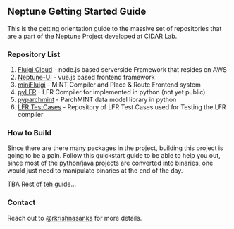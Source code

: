 ## Neptune Getting Started Guide

This is the getting orientation guide to the massive set of repositories that are a part of the Neptune Project developed at CIDAR Lab. 

### Repository List

1. [Fluigi Cloud](https://github.com/CIDARLAB/Fluigi-Cloud) - node.js based serverside Framework that resides on AWS
1. [Neptune-UI](https://github.com/CIDARLAB/Neptune-UI) - vue.js based frontend framework
1. [miniFluigi](https://github.com/CIDARLAB/miniFluigi) - MINT Compiler and Place & Route Frontend system
1. [pyLFR](https://github.com/CIDARLAB/pyLFR) - LFR Compiler for implemented in python (not yet public)
1. [pyparchmint](https://github.com/CIDARLAB/pyparchmint) - ParchMINT data model library in python
1. [LFR TestCases](https://github.com/CIDARLAB/LFR-TestCases) - Repository of LFR Test Cases used for Testing the LFR compiler

### How to Build

Since there are there many packages in the project, building this project is going to be a pain. Follow this quickstart guide to be able to help you out, since most of the python/java projects are converted into binaries, one would just need to manipulate binaries at the end of the day.

TBA Rest of teh guide...

### Contact

Reach out to [@rkrishnasanka](https://github.com/rkrishnasanka) for more details.

